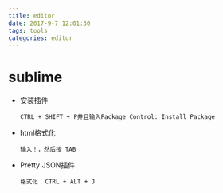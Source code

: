 ```yaml
---
title: editor
date: 2017-9-7 12:01:30
tags: tools
categories: editor
---
```


# sublime

- 安装插件

  `CTRL + SHIFT + P并且输入Package Control: Install Package  `

- html格式化

  `输入！，然后按 TAB`

- Pretty JSON插件

  `格式化  CTRL + ALT + J`